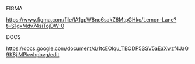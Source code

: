 FIGMA 

https://www.figma.com/file/IA1gpW8no6sakZ6MtpGHkc/Lemon-Lane?t=S1gxMdv74siTojDW-0

DOCS

https://docs.google.com/document/d/1tcEOlqu_TBODP5SSV5aEaXwzf4JaG9K8jiMPkwhpbvg/edit
